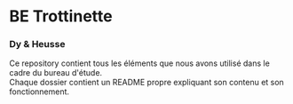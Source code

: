 # BE Trottinette
### Dy & Heusse
Ce repository contient tous les éléments que nous avons utilisé dans le cadre du bureau d'étude.<br>
Chaque dossier contient un README propre expliquant son contenu et son fonctionnement.
